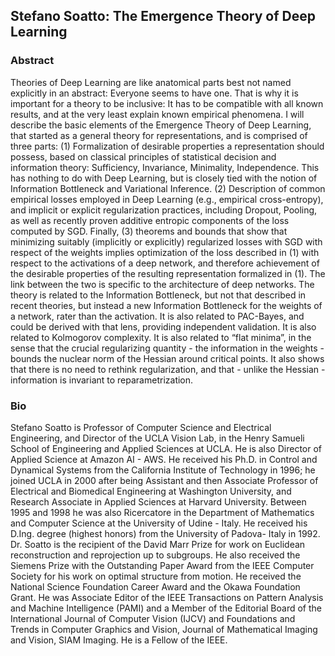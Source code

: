 ## Stefano Soatto: The Emergence Theory of Deep Learning

### Abstract

Theories of Deep Learning are like anatomical parts best not named explicitly in an abstract: Everyone seems to have one. That is why it is important for a theory to be inclusive: It has to be compatible with all known results, and at the very least explain known empirical phenomena. I will describe the basic elements of the Emergence Theory of Deep Learning, that started as a general theory for representations, and is comprised of three parts: (1) Formalization of desirable properties a representation should possess, based on classical principles of statistical decision and information theory: Sufficiency, Invariance, Minimality, Independence. This has nothing to do with Deep Learning, but is closely tied with the notion of Information Bottleneck and Variational Inference. (2) Description of common empirical losses employed in Deep Learning (e.g., empirical cross-entropy), and implicit or explicit regularization practices, including Dropout, Pooling, as well as recently proven additive entropic components of the loss computed by SGD. Finally, (3) theorems and bounds that show that minimizing suitably (implicitly or explicitly) regularized losses with SGD with respect of the weights implies optimization of the loss described in (1) with respect to the activations of a deep network, and therefore achievement of the desirable properties of the resulting representation formalized in (1). The link between the two is specific to the architecture of deep networks. The theory is related to the Information Bottleneck, but not that described in recent theories, but instead a new Information Bottleneck for the weights of a network, rater than the activation. It is also related to PAC-Bayes, and could be derived with that lens, providing independent validation. It is also related to Kolmogorov complexity. It is also related to “flat minima”, in the sense that the crucial regularizing quantity - the information in the weights - bounds the nuclear norm of the Hessian around critical points. It also shows that there is no need to rethink regularization, and that - unlike the Hessian - information is invariant to reparametrization.

### Bio

Stefano Soatto is Professor of Computer Science and Electrical Engineering, and Director of the UCLA Vision Lab, in the Henry Samueli School of Engineering and Applied Sciences at UCLA. He is also Director of Applied Science at Amazon AI - AWS. He received his Ph.D. in Control and Dynamical Systems from the California Institute of Technology in 1996; he joined UCLA in 2000 after being Assistant and then Associate Professor of Electrical and Biomedical Engineering at Washington University, and Research Associate in Applied Sciences at Harvard University. Between 1995 and 1998 he was also Ricercatore in the Department of Mathematics and Computer Science at the University of Udine - Italy. He received his D.Ing. degree (highest honors) from the University of Padova- Italy in 1992. Dr. Soatto is the recipient of the David Marr Prize for work on Euclidean reconstruction and reprojection up to subgroups. He also received the Siemens Prize with the Outstanding Paper Award from the IEEE Computer Society for his work on optimal structure from motion. He received the National Science Foundation Career Award and the Okawa Foundation Grant. He was Associate Editor of the IEEE Transactions on Pattern Analysis and Machine Intelligence (PAMI) and a Member of the Editorial Board of the International Journal of Computer Vision (IJCV) and Foundations and Trends in Computer Graphics and Vision, Journal of Mathematical Imaging and Vision, SIAM Imaging. He is a Fellow of the IEEE.
